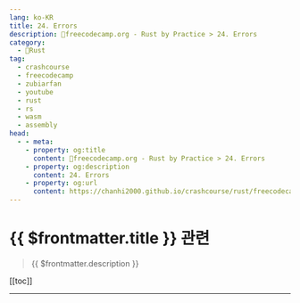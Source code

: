 ```yaml
---
lang: ko-KR
title: 24. Errors
description: 🦀freecodecamp.org - Rust by Practice > 24. Errors
category: 
  - 🦀Rust
tag: 
  - crashcourse
  - freecodecamp
  - zubiarfan
  - youtube
  - rust
  - rs
  - wasm
  - assembly
head:
  - - meta:
    - property: og:title
      content: 🦀freecodecamp.org - Rust by Practice > 24. Errors
    - property: og:description
      content: 24. Errors
    - property: og:url
      content: https://chanhi2000.github.io/crashcourse/rust/freecodecamp-rust-by-practice/24.html
---
```


# {{ $frontmatter.title }} 관련

> {{ $frontmatter.description }}

[[toc]]

---